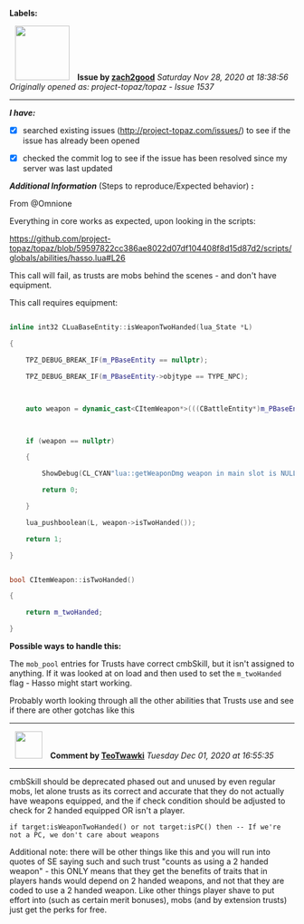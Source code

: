 **Labels:**



<a href="https://github.com/zach2good"><img src="https://avatars3.githubusercontent.com/u/1389729?v=4" width="96" height="96" hspace="10"></img></a> **Issue by [zach2good](https://github.com/zach2good)**
_Saturday Nov 28, 2020 at 18:38:56_
_Originally opened as: project-topaz/topaz - Issue 1537_

----

<!-- place 'x' mark between square [] brackets to checkmark box -->
**_I have:_**

- [x] searched existing issues (http://project-topaz.com/issues/) to see if the issue has already been opened
- [x] checked the commit log to see if the issue has been resolved since my server was last updated

**_Additional Information_** (Steps to reproduce/Expected behavior) **:** 
From @Omnione 

Everything in core works as expected, upon looking in the scripts:
https://github.com/project-topaz/topaz/blob/59597822cc386ae8022d07df104408f8d15d87d2/scripts/globals/abilities/hasso.lua#L26

This call will fail, as trusts are mobs behind the scenes - and don't have equipment. 

This call requires equipment:
```cpp
inline int32 CLuaBaseEntity::isWeaponTwoHanded(lua_State *L)
{
    TPZ_DEBUG_BREAK_IF(m_PBaseEntity == nullptr);
    TPZ_DEBUG_BREAK_IF(m_PBaseEntity->objtype == TYPE_NPC);

    auto weapon = dynamic_cast<CItemWeapon*>(((CBattleEntity*)m_PBaseEntity)->m_Weapons[SLOT_MAIN]);

    if (weapon == nullptr)
    {
        ShowDebug(CL_CYAN"lua::getWeaponDmg weapon in main slot is NULL!\n" CL_RESET);
        return 0;
    }
    lua_pushboolean(L, weapon->isTwoHanded());
    return 1;
}
```
```cpp
bool CItemWeapon::isTwoHanded()
{
    return m_twoHanded;
}
```

**Possible ways to handle this:** 
The `mob_pool` entries for Trusts have correct cmbSkill, but it isn't assigned to anything. If it was looked at on load and then used to set the `m_twoHanded` flag - Hasso might start working.

Probably worth looking through all the other abilities that Trusts use and see if there are other gotchas like this



----
<a href="https://github.com/TeoTwawki"><img src="https://avatars0.githubusercontent.com/u/6871475?v=4" width="48" height="48" hspace="10"></img></a> **Comment by [TeoTwawki](https://github.com/TeoTwawki)**
_Tuesday Dec 01, 2020 at 16:55:35_

----

cmbSkill should be deprecated phased out and unused by even regular mobs, let alone trusts as its correct and accurate that they do not actually have weapons equipped, and the if check condition should be adjusted to check for 2 handed equipped OR isn't a player.

`if target:isWeaponTwoHanded() or not target:isPC() then -- If we're not a PC, we don't care about weapons`

Additional note: there will be other things like this and you will run into quotes of SE saying such and such trust "counts as using a 2 handed weapon" - this ONLY means that they get the benefits of traits that in players hands would depend on 2 handed weapons, and not that they are coded to use a 2 handed weapon. Like other things player shave to put effort into (such as certain merit bonuses), mobs (and by extension trusts) just get the perks for free.
